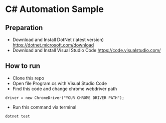 # C# Automation Sample

## Preparation
- Download and Install DotNet (latest version) https://dotnet.microsoft.com/download
- Download and Install Visual Studio Code https://code.visualstudio.com/


## How to run

-  Clone this repo
-  Open file Program.cs with Visual Studio Code
-  Find this code and change chrome webdriver path 
```
driver = new ChromeDriver("YOUR CHROME DRIVER PATH");
```
-  Run this command via terminal
```
dotnet test
```